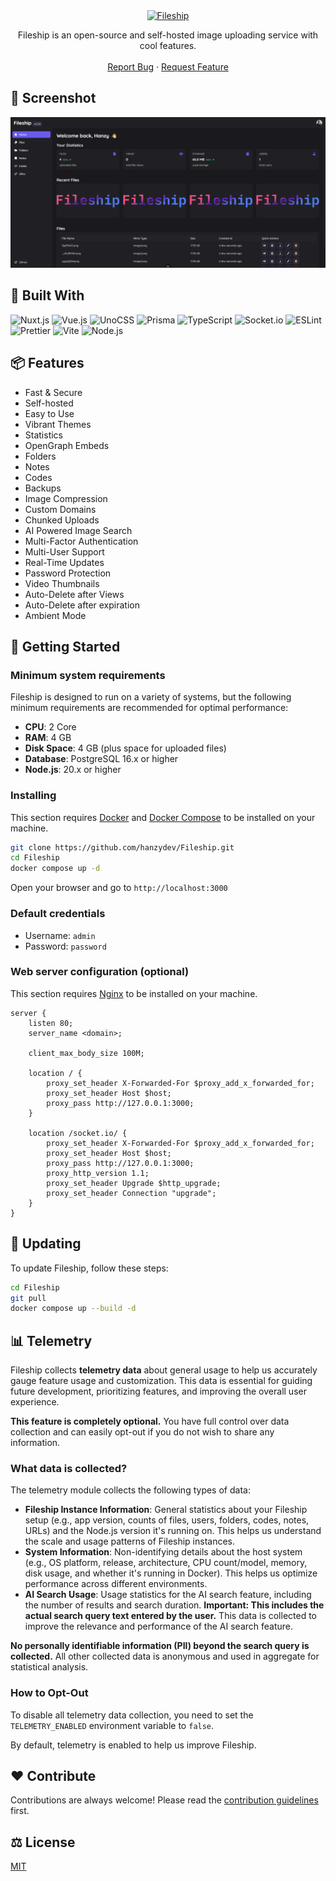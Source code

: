 <div align="center">
  <a href="https://github.com/hanzydev/Fileship">
    <img src="banner.png" alt="Fileship" width="550" height="110">
  </a>

  <p align="center">
    Fileship is an open-source and self-hosted image uploading service with cool features.
    <br />
    <br />
    <a href="https://github.com/hanzydev/Fileship/issues">Report Bug</a>
    ·
    <a href="https://github.com/hanzydev/Fileship/issues">Request Feature</a>
  </p>
</div>

## 📸 Screenshot

<img src="apps/dashboard/public/previews/fileship-desktop.png" alt="Screenshot">

## 🧰 Built With

![Nuxt.js](https://img.shields.io/static/v1?style=for-the-badge&message=Nuxt&color=222222&logo=Nuxt&logoColor=00DC82&label=)
![Vue.js](https://img.shields.io/static/v1?style=for-the-badge&message=Vue.js&color=222222&logo=Vue.js&logoColor=4FC08D&label=)
![UnoCSS](https://img.shields.io/static/v1?style=for-the-badge&message=UnoCSS&color=333333&logo=UnoCSS&logoColor=FFFFFF&label=)
![Prisma](https://img.shields.io/static/v1?style=for-the-badge&message=Prisma&color=2D3748&logo=Prisma&logoColor=FFFFFF&label=)
![TypeScript](https://img.shields.io/static/v1?style=for-the-badge&message=TypeScript&color=3178C6&logo=TypeScript&logoColor=FFFFFF&label=)
![Socket.io](https://img.shields.io/static/v1?style=for-the-badge&message=Socket.io&color=010101&logo=Socket.io&logoColor=FFFFFF&label=)
![ESLint](https://img.shields.io/static/v1?style=for-the-badge&message=ESLint&color=4B32C3&logo=ESLint&logoColor=FFFFFF&label=)
![Prettier](https://img.shields.io/static/v1?style=for-the-badge&message=Prettier&color=222222&logo=Prettier&logoColor=F7B93E&label=)
![Vite](https://img.shields.io/static/v1?style=for-the-badge&message=Vite&color=646CFF&logo=Vite&logoColor=FFFFFF&label=)
![Node.js](https://img.shields.io/static/v1?style=for-the-badge&message=Node.js&color=339933&logo=Node.js&logoColor=FFFFFF&label=)

## 📦 Features

- Fast & Secure
- Self-hosted
- Easy to Use
- Vibrant Themes
- Statistics
- OpenGraph Embeds
- Folders
- Notes
- Codes
- Backups
- Image Compression
- Custom Domains
- Chunked Uploads
- AI Powered Image Search
- Multi-Factor Authentication
- Multi-User Support
- Real-Time Updates
- Password Protection
- Video Thumbnails
- Auto-Delete after Views
- Auto-Delete after expiration
- Ambient Mode

## 🚀 Getting Started

### Minimum system requirements

Fileship is designed to run on a variety of systems, but the following minimum requirements are recommended for optimal performance:

- **CPU**: 2 Core
- **RAM**: 4 GB
- **Disk Space**: 4 GB (plus space for uploaded files)
- **Database**: PostgreSQL 16.x or higher
- **Node.js**: 20.x or higher

### Installing

This section requires [Docker](https://www.docker.com/) and [Docker Compose](https://docs.docker.com/compose/) to be installed on your machine.

```sh
git clone https://github.com/hanzydev/Fileship.git
cd Fileship
docker compose up -d
```

Open your browser and go to `http://localhost:3000`

### Default credentials

- Username: `admin`
- Password: `password`

### Web server configuration (optional)

This section requires [Nginx](https://nginx.org/) to be installed on your machine.

```nginx
server {
    listen 80;
    server_name <domain>;

    client_max_body_size 100M;

    location / {
        proxy_set_header X-Forwarded-For $proxy_add_x_forwarded_for;
        proxy_set_header Host $host;
        proxy_pass http://127.0.0.1:3000;
    }

    location /socket.io/ {
        proxy_set_header X-Forwarded-For $proxy_add_x_forwarded_for;
        proxy_set_header Host $host;
        proxy_pass http://127.0.0.1:3000;
        proxy_http_version 1.1;
        proxy_set_header Upgrade $http_upgrade;
        proxy_set_header Connection "upgrade";
    }
}
```

## 🔄 Updating

To update Fileship, follow these steps:

```sh
cd Fileship
git pull
docker compose up --build -d
```

## 📊 Telemetry

Fileship collects **telemetry data** about general usage to help us accurately gauge feature usage and customization. This data is essential for guiding future development, prioritizing features, and improving the overall user experience.

**This feature is completely optional.** You have full control over data collection and can easily opt-out if you do not wish to share any information.

### What data is collected?

The telemetry module collects the following types of data:

- **Fileship Instance Information**: General statistics about your Fileship setup (e.g., app version, counts of files, users, folders, codes, notes, URLs) and the Node.js version it's running on. This helps us understand the scale and usage patterns of Fileship instances.
- **System Information**: Non-identifying details about the host system (e.g., OS platform, release, architecture, CPU count/model, memory, disk usage, and whether it's running in Docker). This helps us optimize performance across different environments.
- **AI Search Usage**: Usage statistics for the AI search feature, including the number of results and search duration. **Important: This includes the actual search query text entered by the user.** This data is collected to improve the relevance and performance of the AI search feature.

**No personally identifiable information (PII) beyond the search query is collected.** All other collected data is anonymous and used in aggregate for statistical analysis.

### How to Opt-Out

To disable all telemetry data collection, you need to set the `TELEMETRY_ENABLED` environment variable to `false`.

By default, telemetry is enabled to help us improve Fileship.

## ❤️ Contribute

Contributions are always welcome! Please read the [contribution guidelines](CONTRIBUTING.md) first.

## ⚖️ License

[MIT](LICENSE)
